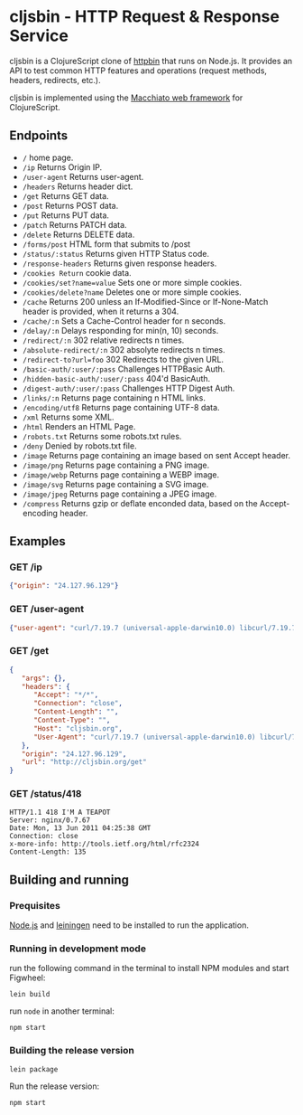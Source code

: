 # cljsbin - HTTP Request & Response Service

cljsbin is a ClojureScript clone of [httpbin](https://httpbin.org/) that
runs on Node.js. It provides an API to test common HTTP features and operations
(request methods, headers, redirects, etc.).

cljsbin is implemented using the [Macchiato web framework](https://github.com/macchiato-framework/)
for ClojureScript.

## Endpoints

* `/` home page.
* `/ip` Returns Origin IP.
* `/user-agent` Returns user-agent.
* `/headers` Returns header dict.
* `/get` Returns GET data.
* `/post` Returns POST data.
* `/put` Returns PUT data.
* `/patch` Returns PATCH data.
* `/delete` Returns DELETE data.
* `/forms/post` HTML form that submits to /post
* `/status/:status` Returns given HTTP Status code.
* `/response-headers` Returns given response headers.
* `/cookies Return` cookie data.
* `/cookies/set?name=value` Sets one or more simple cookies.
* `/cookies/delete?name` Deletes one or more simple cookies.
* `/cache` Returns 200 unless an If-Modified-Since or If-None-Match header is provided, when it returns a 304.
* `/cache/:n` Sets a Cache-Control header for n seconds.
* `/delay/:n` Delays responding for min(n, 10) seconds.
* `/redirect/:n` 302 relative redirects n times.
* `/absolute-redirect/:n` 302 absolyte redirects n times.
* `/redirect-to?url=foo` 302 Redirects to the given URL.
* `/basic-auth/:user/:pass` Challenges HTTPBasic Auth.
* `/hidden-basic-auth/:user/:pass` 404'd BasicAuth.
* `/digest-auth/:user/:pass` Challenges HTTP Digest Auth.
* `/links/:n` Returns page containing n HTML links.
* `/encoding/utf8` Returns page containing UTF-8 data.
* `/xml` Returns some XML.
* `/html` Renders an HTML Page.
* `/robots.txt` Returns some robots.txt rules.
* `/deny` Denied by robots.txt file.
* `/image` Returns page containing an image based on sent Accept header.
* `/image/png` Returns page containing a PNG image.
* `/image/webp` Returns page containing a WEBP image.
* `/image/svg` Returns page containing a SVG image.
* `/image/jpeg` Returns page containing a JPEG image.
* `/compress` Returns gzip or deflate enconded data, based on the Accept-encoding header.

## Examples

### GET /ip

``` json
{"origin": "24.127.96.129"}
```

### GET /user-agent

``` json
{"user-agent": "curl/7.19.7 (universal-apple-darwin10.0) libcurl/7.19.7 OpenSSL/0.9.8l zlib/1.2.3"}
```

### GET /get

``` json
{
   "args": {},
   "headers": {
      "Accept": "*/*",
      "Connection": "close",
      "Content-Length": "",
      "Content-Type": "",
      "Host": "cljsbin.org",
      "User-Agent": "curl/7.19.7 (universal-apple-darwin10.0) libcurl/7.19.7 OpenSSL/0.9.8l zlib/1.2.3"
   },
   "origin": "24.127.96.129",
   "url": "http://cljsbin.org/get"
}
```

### GET /status/418

``` http
HTTP/1.1 418 I'M A TEAPOT
Server: nginx/0.7.67
Date: Mon, 13 Jun 2011 04:25:38 GMT
Connection: close
x-more-info: http://tools.ietf.org/html/rfc2324
Content-Length: 135
```

## Building and running

### Prequisites

[Node.js](https://nodejs.org/) and [leiningen](http://leiningen.org/)
need to be installed to run the application.

### Running in development mode

run the following command in the terminal to install NPM modules and start Figwheel:

```
lein build
```

run `node` in another terminal:

```
npm start
```

### Building the release version

```
lein package
```

Run the release version:

```
npm start
```
